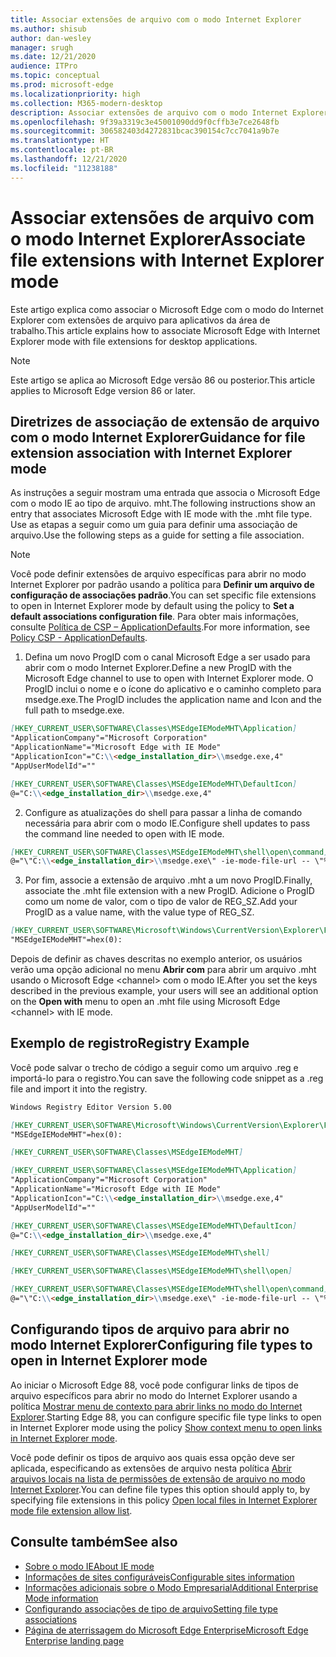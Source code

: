```yaml
---
title: Associar extensões de arquivo com o modo Internet Explorer
ms.author: shisub
author: dan-wesley
manager: srugh
ms.date: 12/21/2020
audience: ITPro
ms.topic: conceptual
ms.prod: microsoft-edge
ms.localizationpriority: high
ms.collection: M365-modern-desktop
description: Associar extensões de arquivo com o modo Internet Explorer
ms.openlocfilehash: 9f39a3319c3e45001090dd9f0cffb3e7ce2648fb
ms.sourcegitcommit: 306582403d4272831bcac390154c7cc7041a9b7e
ms.translationtype: HT
ms.contentlocale: pt-BR
ms.lasthandoff: 12/21/2020
ms.locfileid: "11238188"
---
```

# <span data-ttu-id="6c211-103">Associar extensões de arquivo com o modo Internet Explorer</span><span class="sxs-lookup"><span data-stu-id="6c211-103">Associate file extensions with Internet Explorer mode</span></span>

<span data-ttu-id="6c211-104">Este artigo explica como associar o Microsoft Edge com o modo do Internet Explorer com extensões de arquivo para aplicativos da área de trabalho.</span><span class="sxs-lookup"><span data-stu-id="6c211-104">This article explains how to associate Microsoft Edge with Internet Explorer mode with file extensions for desktop applications.</span></span>

> [!NOTE]
> <span data-ttu-id="6c211-105">Este artigo se aplica ao Microsoft Edge versão 86 ou posterior.</span><span class="sxs-lookup"><span data-stu-id="6c211-105">This article applies to Microsoft Edge version 86 or later.</span></span>

## <span data-ttu-id="6c211-106">Diretrizes de associação de extensão de arquivo com o modo Internet Explorer</span><span class="sxs-lookup"><span data-stu-id="6c211-106">Guidance for file extension association with Internet Explorer mode</span></span>

<span data-ttu-id="6c211-107">As instruções a seguir mostram uma entrada que associa o Microsoft Edge com o modo IE ao tipo de arquivo. mht.</span><span class="sxs-lookup"><span data-stu-id="6c211-107">The following instructions show an entry that associates Microsoft Edge with IE mode with the .mht file type.</span></span> <span data-ttu-id="6c211-108">Use as etapas a seguir como um guia para definir uma associação de arquivo.</span><span class="sxs-lookup"><span data-stu-id="6c211-108">Use the following steps as a guide for setting a file association.</span></span>

> [!NOTE]
> <span data-ttu-id="6c211-109">Você pode definir extensões de arquivo específicas para abrir no modo Internet Explorer por padrão usando a política para **Definir um arquivo de configuração de associações padrão**.</span><span class="sxs-lookup"><span data-stu-id="6c211-109">You can set specific file extensions to open in Internet Explorer mode by default using the policy to **Set a default associations configuration file**.</span></span> <span data-ttu-id="6c211-110">Para obter mais informações, consulte [Política de CSP – ApplicationDefaults](https://docs.microsoft.com/windows/client-management/mdm/policy-csp-applicationdefaults#applicationdefaults-defaultassociationsconfiguration).</span><span class="sxs-lookup"><span data-stu-id="6c211-110">For more information, see [Policy CSP - ApplicationDefaults](https://docs.microsoft.com/windows/client-management/mdm/policy-csp-applicationdefaults#applicationdefaults-defaultassociationsconfiguration).</span></span>

1. <span data-ttu-id="6c211-111">Defina um novo ProgID com o canal Microsoft Edge a ser usado para abrir com o modo Internet Explorer.</span><span class="sxs-lookup"><span data-stu-id="6c211-111">Define a new ProgID with the Microsoft Edge channel to use to open with Internet Explorer mode.</span></span> <span data-ttu-id="6c211-112">O ProgID inclui o nome e o ícone do aplicativo e o caminho completo para msedge.exe.</span><span class="sxs-lookup"><span data-stu-id="6c211-112">The ProgID includes the application name and Icon and the full path to msedge.exe.</span></span>

```markdown
[HKEY_CURRENT_USER\SOFTWARE\Classes\MSEdgeIEModeMHT\Application]
"ApplicationCompany"="Microsoft Corporation"
"ApplicationName"="Microsoft Edge with IE Mode"
"ApplicationIcon"="C:\\<edge_installation_dir>\\msedge.exe,4"
"AppUserModelId"=""
```

```markdown
[HKEY_CURRENT_USER\SOFTWARE\Classes\MSEdgeIEModeMHT\DefaultIcon]
@="C:\\<edge_installation_dir>\\msedge.exe,4"
```

2. <span data-ttu-id="6c211-113">Configure as atualizações do shell para passar a linha de comando necessária para abrir com o modo IE.</span><span class="sxs-lookup"><span data-stu-id="6c211-113">Configure shell updates to pass the command line needed to open with IE mode.</span></span>

```markdown
[HKEY_CURRENT_USER\SOFTWARE\Classes\MSEdgeIEModeMHT\shell\open\command]
@="\"C:\\<edge_installation_dir>\\msedge.exe\" -ie-mode-file-url -- \"%1\""
```

3. <span data-ttu-id="6c211-114">Por fim, associe a extensão de arquivo .mht a um novo ProgID.</span><span class="sxs-lookup"><span data-stu-id="6c211-114">Finally, associate the .mht file extension with a new ProgID.</span></span> <span data-ttu-id="6c211-115">Adicione o ProgID como um nome de valor, com o tipo de valor de REG_SZ.</span><span class="sxs-lookup"><span data-stu-id="6c211-115">Add your ProgID as a value name, with the value type of REG_SZ.</span></span>

```markdown
[HKEY_CURRENT_USER\SOFTWARE\Microsoft\Windows\CurrentVersion\Explorer\FileExts\.mht\OpenWithProgids]
"MSEdgeIEModeMHT"=hex(0):
```

<span data-ttu-id="6c211-116">Depois de definir as chaves descritas no exemplo anterior, os usuários verão uma opção adicional no menu **Abrir com** para abrir um arquivo .mht usando o Microsoft Edge \<channel\> com o modo IE.</span><span class="sxs-lookup"><span data-stu-id="6c211-116">After you set the keys described in the previous example, your users will see an additional option on the **Open with** menu to open an .mht file using Microsoft Edge \<channel\> with IE mode.</span></span>

## <span data-ttu-id="6c211-117">Exemplo de registro</span><span class="sxs-lookup"><span data-stu-id="6c211-117">Registry Example</span></span>

<span data-ttu-id="6c211-118">Você pode salvar o trecho de código a seguir como um arquivo .reg e importá-lo para o registro.</span><span class="sxs-lookup"><span data-stu-id="6c211-118">You can save the following code snippet as a .reg file and import it into the registry.</span></span>

```markdown
Windows Registry Editor Version 5.00

[HKEY_CURRENT_USER\SOFTWARE\Microsoft\Windows\CurrentVersion\Explorer\FileExts\.mht\OpenWithProgids]
"MSEdgeIEModeMHT"=hex(0):

[HKEY_CURRENT_USER\SOFTWARE\Classes\MSEdgeIEModeMHT]

[HKEY_CURRENT_USER\SOFTWARE\Classes\MSEdgeIEModeMHT\Application]
"ApplicationCompany"="Microsoft Corporation"
"ApplicationName"="Microsoft Edge with IE Mode"
"ApplicationIcon"="C:\\<edge_installation_dir>\\msedge.exe,4"
"AppUserModelId"=""

[HKEY_CURRENT_USER\SOFTWARE\Classes\MSEdgeIEModeMHT\DefaultIcon]
@="C:\\<edge_installation_dir>\\msedge.exe,4"

[HKEY_CURRENT_USER\SOFTWARE\Classes\MSEdgeIEModeMHT\shell]

[HKEY_CURRENT_USER\SOFTWARE\Classes\MSEdgeIEModeMHT\shell\open]

[HKEY_CURRENT_USER\SOFTWARE\Classes\MSEdgeIEModeMHT\shell\open\command]
@="\"C:\\<edge_installation_dir>\\msedge.exe\" -ie-mode-file-url -- \"%1\""

```
## <span data-ttu-id="6c211-119">Configurando tipos de arquivo para abrir no modo Internet Explorer</span><span class="sxs-lookup"><span data-stu-id="6c211-119">Configuring file types to open in Internet Explorer mode</span></span>

<span data-ttu-id="6c211-120">Ao iniciar o Microsoft Edge 88, você pode configurar links de tipos de arquivo específicos para abrir no modo do Internet Explorer usando a política [ Mostrar menu de contexto para abrir links no modo do Internet Explorer](https://docs.microsoft.com/deployedge/microsoft-edge-policies#show-context-menu-to-open-a-link-in-internet-explorer-mode).</span><span class="sxs-lookup"><span data-stu-id="6c211-120">Starting Edge 88, you can configure specific file type links to open in Internet Explorer mode using the policy [Show context menu to open links in Internet Explorer mode](https://docs.microsoft.com/deployedge/microsoft-edge-policies#show-context-menu-to-open-a-link-in-internet-explorer-mode).</span></span> 

<span data-ttu-id="6c211-121">Você pode definir os tipos de arquivo aos quais essa opção deve ser aplicada, especificando as extensões de arquivo nesta política [Abrir arquivos locais na lista de permissões de extensão de arquivo no modo Internet Explorer](https://docs.microsoft.com/deployedge/microsoft-edge-policies#internetexplorerintegrationlocalfileextensionallowlist).</span><span class="sxs-lookup"><span data-stu-id="6c211-121">You can define file types this option should apply to, by specifying file extensions in this policy [Open local files in Internet Explorer mode file extension allow list](https://docs.microsoft.com/deployedge/microsoft-edge-policies#internetexplorerintegrationlocalfileextensionallowlist).</span></span> 

## <span data-ttu-id="6c211-122">Consulte também</span><span class="sxs-lookup"><span data-stu-id="6c211-122">See also</span></span>

- [<span data-ttu-id="6c211-123">Sobre o modo IE</span><span class="sxs-lookup"><span data-stu-id="6c211-123">About IE mode</span></span>](https://docs.microsoft.com/deployedge/edge-ie-mode)
- [<span data-ttu-id="6c211-124">Informações de sites configuráveis</span><span class="sxs-lookup"><span data-stu-id="6c211-124">Configurable sites information</span></span>](https://docs.microsoft.com/deployedge/edge-learnmore-configurable-sites-ie-mode)
- [<span data-ttu-id="6c211-125">Informações adicionais sobre o Modo Empresarial</span><span class="sxs-lookup"><span data-stu-id="6c211-125">Additional Enterprise Mode information</span></span>](https://docs.microsoft.com/internet-explorer/ie11-deploy-guide/enterprise-mode-overview-for-ie11)
- [<span data-ttu-id="6c211-126">Configurando associações de tipo de arquivo</span><span class="sxs-lookup"><span data-stu-id="6c211-126">Setting file type associations</span></span>](https://docs.microsoft.com/windows/win32/shell/fa-file-types)
- [<span data-ttu-id="6c211-127">Página de aterrissagem do Microsoft Edge Enterprise</span><span class="sxs-lookup"><span data-stu-id="6c211-127">Microsoft Edge Enterprise landing page</span></span>](https://aka.ms/EdgeEnterprise)
